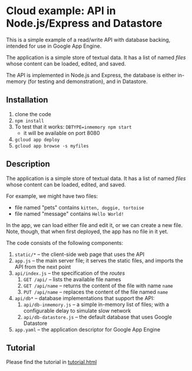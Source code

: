 # Cloud example: API in Node.js/Express and Datastore

This is a simple example of a read/write API with database backing, intended for use in Google App Engine.

The application is a simple store of textual data. It has a list of named _files_ whose content can be loaded, edited, and saved.

The API is implemented in Node.js and Express, the database is either in-memory (for testing and demonstration), and in Datastore.

## Installation

1. clone the code
2. `npm install`
3. To test that it works: `DBTYPE=inmemory npm start`
   * it will be available on port 8080
3. `gcloud app deploy`
3. `gcloud app browse -s myfiles`

## Description

The application is a simple store of textual data. It has a list of named _files_ whose content can be loaded, edited, and saved.

For example, we might have two files:
 * file named "pets" contains `kitten, doggie, tortoise`
 * file named "message" contains `Hello World!`

In the app, we can load either file and edit it, or we can create a new file. Note, though, that when first deployed, the app has no file in it yet.

The code consists of the following components:

1. `static/*` – the client-side web page that uses the API
2. `app.js` – the main server file; it serves the static files, and imports the API from the next point
3. `api/index.js` – the specification of the _routes_
   1. `GET /api/` – lists the available file names
   2. `GET /api/name` – returns the content of the file with name `name`
   3. `PUT /api/name` – replaces the content of the file named `name`
4. `api/db*` – database implementations that support the API:
   1. `api/db-inmemory.js` – a simple in-memory list of files; with a configurable delay to simulate slow network
   2. `api/db-datastore.js` – the default database that uses Google Datastore
5. `app.yaml` – the application descriptor for Google App Engine

## Tutorial

Please find the tutorial in [tutorial.html](https://jacek.soc.port.ac.uk/teaching/2017/clocoss/clocoss-api-nodejs-datastore/tutorial.html)
